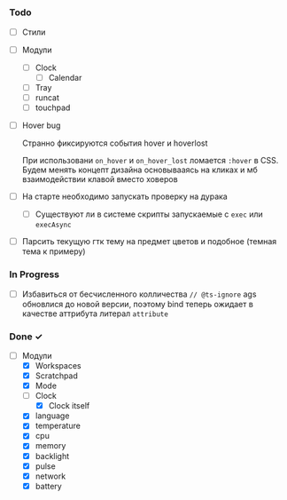 # 

### Todo

- [ ] Стили
- [ ] Модули
    - [ ] Clock
        - [ ] Calendar
    - [ ] Tray
    - [ ] runcat
    - [ ] touchpad
- [ ] Hover bug

    Странно фиксируются события hover и hoverlost

    При использовани `on_hover` и `on_hover_lost` ломается `:hover` в CSS. Будем менять концепт дизайна основывааясь на кликах и мб взаимодействии клавой вместо ховеров

- [ ] На старте необходимо запускать проверку на дурака
    - [ ] Существуют ли в системе скрипты запускаемые с `exec` или `execAsync`
- [ ] Парсить текущую гтк тему на предмет цветов и подобное (темная тема к примеру)
  
### In Progress

- [ ] Избавиться от бесчисленного колличества `// @ts-ignore`
    ags обновлися до новой версии, поэтому bind теперь ожидает в качестве аттрибута литерал `attribute`

### Done ✓

- [ ] Модули
    - [x] Workspaces
    - [x] Scratchpad
    - [x] Mode
    - [ ] Clock
        - [x] Clock itself
    - [x] language
    - [x] temperature
    - [x] cpu
    - [x] memory
    - [x] backlight
    - [x] pulse
    - [x] network
    - [x] battery

